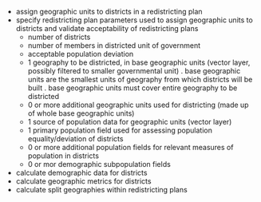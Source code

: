 * assign geographic units to districts in a redistricting plan
* specify redistricting plan parameters used to assign geographic units to districts and validate acceptability of redistricting plans
  - number of districts
  - number of members in districted unit of government
  - acceptable population deviation
  - 1 geography to be districted, in base geographic units (vector layer, possibly filtered to smaller governmental unit)
    . base geographic units are the smallest units of geography from which districts will be built
    . base geographic units must cover entire geography to be districted
  - 0 or more additional geographic units used for districting (made up of whole base geographic units)
  - 1 source of population data for geographic units (vector layer) 
  - 1 primary population field used for assessing population equality/deviation of districts
  - 0 or more additional population fields for relevant measures of population in districts
  - 0 or mor demographic subpopulation fields
* calculate demographic data for districts
* calculate geographic metrics for districts
* calculate split geographies within redistricting plans
